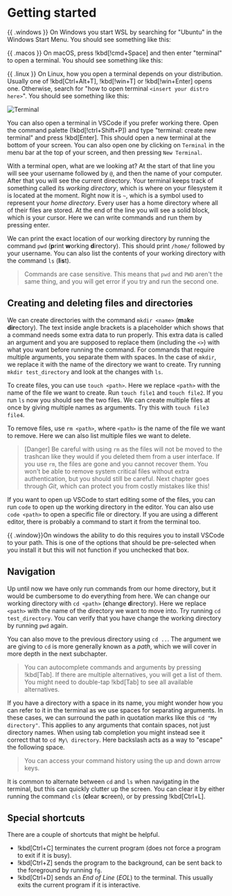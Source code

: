# Getting started

{{ .windows }}
On Windows you start WSL by searching for "Ubuntu" in the Windows Start Menu. You should see something like this:

{{ .macos }}
On macOS, press !kbd[!cmd+Space] and then enter "terminal" to open a terminal. You should see something like this:

{{ .linux }}
On Linux, how you open a terminal depends on your distribution. Usually one of
!kbd[Ctrl+Alt+T], !kbd[!win+T] or !kbd[!win+Enter] opens one. Otherwise, search
for "how to open terminal `<insert your distro here>`". You should see something
like this:

<!-- Replace with a picture of a terminal running bash -->
![Terminal](/Assets/cli/windows_terminal.png)

You can also open a terminal in VSCode if you prefer working there. Open the command palette (!kbd[!ctrl+Shift+P]) and type "terminal: create new terminal" and press !kbd[Enter]. This should open a new terminal at the bottom of your screen. You can also open one by clicking on `Terminal` in the menu bar at the top of your screen, and then pressing `New Terminal`.

With a terminal open, what are we looking at? At the start of that line you will see your username followed by `@`, and then the name of your computer. After that you will see the current directory. Your terminal keeps track of something called its _working directory_, which is where on your filesystem it is located at the moment. Right now it is `~`, which is a symbol used to represent your _home directory_. Every user has a home directory where all of their files are stored. At the end of the line you will see a solid block, which is your cursor. Here we can write commands and run them by pressing enter.

We can print the exact location of our working directory by running the command
`pwd` (**p**rint **w**orking **d**irectory). This should print `/home/` followed
by your username. You can also list the contents of your working directory with
the command `ls` (**l**i**s**t).

> Commands are case sensitive. This means that `pwd` and `PWD` aren't the same thing, and you will get error if you try and run the second one.

## Creating and deleting files and directories

We can create directories with the command `mkdir <name>` (**m**a**k**e **dir**ectory). The text inside angle brackets is a placeholder which shows that a command needs some extra data to run properly. This extra data is called an argument and you are supposed to replace them (including the `<>`) with what you want before running the command. For commands that require multiple arguments, you separate them with spaces. In the case of `mkdir`, we replace it with the name of the directory we want to create. Try running `mkdir test_directory` and look at the changes with `ls`.

To create files, you can use `touch <path>`. Here we replace `<path>` with the name of the file we want to create. Run `touch file1` and `touch file2`. If you run `ls` now you should see the two files. We can create multiple files at once by giving multiple names as arguments. Try this with `touch file3 file4`.

To remove files, use `rm <path>`, where `<path>` is the name of the file we want to remove. Here we can also list multiple files we want to delete.

<!-- Maybe we should hint at git here to help you not lose your progress -->
> [Danger]
> Be careful with using `rm` as the files will not be moved to the trashcan like
> they would if you deleted them from a user interface. If you use `rm`, the
> files are gone and you cannot recover them. You won't be able to remove system
> critical files without extra authentication, but you should still be careful.
> Next chapter goes through _Git_, which can protect you from costly mistakes like
> this!

If you want to open up VSCode to start editing some of the files, you can run `code` to open up the working directory in the editor. You can also use `code <path>` to open a specific file or directory. If you are using a different editor, there is probably a command to start it from the terminal too.

{{ .window}}On windows the ability to do this requires you to install VSCode to
your path. This is one of the options that should be pre-selected when you
install it but this will not function if you unchecked that box.

## Navigation

Up until now we have only run commands from our home directory, but it would be cumbersome to do everything from here. We can change our working directory with `cd <path>` (**c**hange **d**irectory). Here we replace `<path>` with the name of the directory we want to move into. Try running `cd test_directory`. You can verify that you have change the working directory by running `pwd` again.

You can also move to the previous directory using `cd ..`. The argument we are giving to `cd` is more generally known as a _path_, which we will cover in more depth in the next subchapter.

> You can autocomplete commands and arguments by pressing !kbd[Tab]. If there are multiple alternatives, you will get a list of them. You might need to double-tap !kbd[Tab] to see all available alternatives.

If you have a directory with a space in its name, you might wonder how you can refer to it in the terminal as we use spaces for separating arguments. In these cases, we can surround the path in quotation marks like this `cd "My directory"`. This applies to any arguments that contain spaces, not just directory names. When using tab completion you might instead see it correct that to `cd My\ directory`. Here backslash acts as a way to "escape" the following space.

> You can access your command history using the up and down arrow keys.

It is common to alternate between `cd` and `ls` when navigating in the terminal, but this can quickly clutter up the screen. You can clear it by either running the command `cls` (**cl**ear **s**creen), or by pressing !kbd[Ctrl+L].

## Special shortcuts

There are a couple of shortcuts that might be helpful.

- !kbd[Ctrl+C] terminates the current program (does not force a program to exit if it is busy).
- !kbd[Ctrl+Z] sends the program to the background, can be sent back to the foreground by running `fg`.
- !kbd[Ctrl+D] sends an _End of Line_ (_EOL_) to the terminal. This usually exits the current program if it is interactive.
